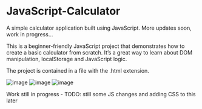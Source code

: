 # JavaScript-Calculator
A simple calculator application built using JavaScript. More updates soon, work in progress...

This is a beginner-friendly JavaScript project that demonstrates how to create a basic calculator from scratch.
It’s a great way to learn about DOM manipulation, localStorage and JavaScript logic.

The project is contained in a file with the .html extension.


![image](https://github.com/user-attachments/assets/aa008040-3696-475b-9e07-4e7f2569badb)
![image](https://github.com/user-attachments/assets/353d6139-7a4c-49f4-aea4-8facc9090374)
![image](https://github.com/user-attachments/assets/4abc080b-bce0-4659-85e2-adf8b26857db)

Work still in progress - TODO: still some JS changes and adding CSS to this later

